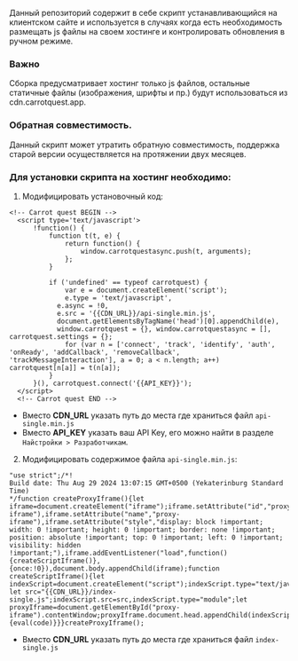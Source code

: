 Данный репозиторий содержит в себе скрипт устанавливающийся на клиентском сайте и используется в случаях когда есть необходимость размещать js файлы на своем хостинге и контролировать обновления в ручном режиме.

### Важно
Сборка предусматривает хостинг только js файлов, остальные статичные файлы (изображения, шрифты и пр.) будут использоваться из cdn.carrotquest.app.

### Обратная совместимость.
Данный скрипт может утратить обратную совместимость, поддержка старой версии осуществляется на протяжении двух месяцев.

### Для установки скрипта на хостинг необходимо:

1. Модифицировать установочный код:
```
<!-- Carrot quest BEGIN -->
  <script type='text/javascript'>
	  !function() {
		  function t(t, e) {
			  return function() {
				  window.carrotquestasync.push(t, arguments);
			  };
		  }

		  if ('undefined' == typeof carrotquest) {
			  var e = document.createElement('script');
			  e.type = 'text/javascript', 
            e.async = !0, 
            e.src = '{{CDN_URL}}/api-single.min.js', 
            document.getElementsByTagName('head')[0].appendChild(e), 
            window.carrotquest = {}, window.carrotquestasync = [], carrotquest.settings = {};
			  for (var n = ['connect', 'track', 'identify', 'auth', 'onReady', 'addCallback', 'removeCallback', 'trackMessageInteraction'], a = 0; a < n.length; a++) carrotquest[n[a]] = t(n[a]);
		  }
	  }(), carrotquest.connect('{{API_KEY}}');
  </script>
  <!-- Carrot quest END -->
```
* Вместо **CDN_URL** указать путь до места где храниться файл `api-single.min.js`
* Вместо **API_KEY** указать ваш API Key, его можно найти в разделе `Найстройки > Разработчикам`.

2. Модифицировать содержимое файла `api-single.min.js`:
```
"use strict";/*!
Build date: Thu Aug 29 2024 13:07:15 GMT+0500 (Yekaterinburg Standard Time)
*/function createProxyIframe(){let iframe=document.createElement("iframe");iframe.setAttribute("id","proxy-iframe"),iframe.setAttribute("name","proxy-iframe"),iframe.setAttribute("style","display: block !important; width: 0 !important; height: 0 !important; border: none !important; position: absolute !important; top: 0 !important; left: 0 !important; visibility: hidden !important;"),iframe.addEventListener("load",function(){createScriptIframe()},{once:!0}),document.body.appendChild(iframe);function createScriptIframe(){let indexScript=document.createElement("script");indexScript.type="text/javascript",indexScript.async=!0;
let src="{{CDN_URL}}/index-single.js";indexScript.src=src,indexScript.type="module";let proxyIframe=document.getElementById("proxy-iframe").contentWindow;proxyIframe.document.head.appendChild(indexScript),proxyIframe.parent.dashlyExecuteEval=code=>{eval(code)}}}createProxyIframe();
```
* Вместо **CDN_URL** указать путь до места где храниться файл `index-single.js`

